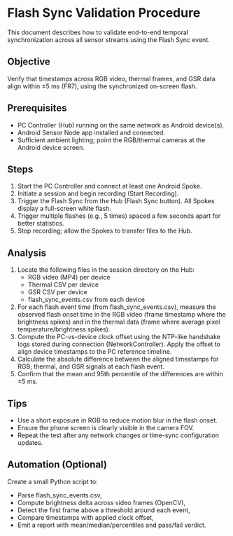 # Flash Sync Validation Procedure

This document describes how to validate end-to-end temporal synchronization across all sensor streams using the Flash
Sync event.

## Objective

Verify that timestamps across RGB video, thermal frames, and GSR data align within ±5 ms (FR7), using the synchronized
on-screen flash.

## Prerequisites

- PC Controller (Hub) running on the same network as Android device(s).
- Android Sensor Node app installed and connected.
- Sufficient ambient lighting; point the RGB/thermal cameras at the Android device screen.

## Steps

1. Start the PC Controller and connect at least one Android Spoke.
2. Initiate a session and begin recording (Start Recording).
3. Trigger the Flash Sync from the Hub (Flash Sync button). All Spokes display a full-screen white flash.
4. Trigger multiple flashes (e.g., 5 times) spaced a few seconds apart for better statistics.
5. Stop recording; allow the Spokes to transfer files to the Hub.

## Analysis

1. Locate the following files in the session directory on the Hub:
    - RGB video (MP4) per device
    - Thermal CSV per device
    - GSR CSV per device
    - flash_sync_events.csv from each device
2. For each flash event time (from flash_sync_events.csv), measure the observed flash onset time in the RGB video (frame
   timestamp where the brightness spikes) and in the thermal data (frame where average pixel temperature/brightness
   spikes).
3. Compute the PC-vs-device clock offset using the NTP-like handshake logs stored during connection (NetworkController).
   Apply the offset to align device timestamps to the PC reference timeline.
4. Calculate the absolute difference between the aligned timestamps for RGB, thermal, and GSR signals at each flash
   event.
5. Confirm that the mean and 95th percentile of the differences are within ±5 ms.

## Tips

- Use a short exposure in RGB to reduce motion blur in the flash onset.
- Ensure the phone screen is clearly visible in the camera FOV.
- Repeat the test after any network changes or time-sync configuration updates.

## Automation (Optional)

Create a small Python script to:

- Parse flash_sync_events.csv,
- Compute brightness delta across video frames (OpenCV),
- Detect the first frame above a threshold around each event,
- Compare timestamps with applied clock offset,
- Emit a report with mean/median/percentiles and pass/fail verdict.
